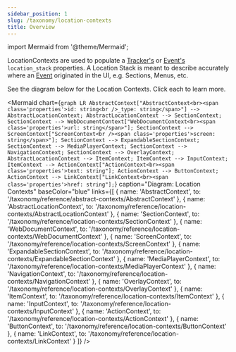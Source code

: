 ```yaml
---
sidebar_position: 1
slug: /taxonomy/location-contexts
title: Overview
---
```


import Mermaid from '@theme/Mermaid';

LocationContexts are used to populate a [Tracker's](/tracking/core-concepts/trackers) or 
[Event's](/tracking/core-concepts/events.md) `location_stack` properties. A Location Stack is 
meant to describe accurately where an [Event](/tracking/core-concepts/events.md) originated in the UI, e.g. 
Sections, Menus, etc.

See the diagram below for the Location Contexts. Click each to learn more.

<Mermaid chart={`
	graph LR
		AbstractContext["AbstractContext<br><span class='properties'>id: string<br />_type: string</span>"] --> AbstractLocationContext;
		AbstractLocationContext --> SectionContext;
    SectionContext --> WebDocumentContext["WebDocumentContext<br><span class='properties'>url: string</span>"];
    SectionContext --> ScreenContext["ScreenContext<br /><span class='properties'>screen: string</span>"];
    SectionContext --> ExpandableSectionContext;
    SectionContext --> MediaPlayerContext;
    SectionContext --> NavigationContext;
    SectionContext --> OverlayContext;
    AbstractLocationContext --> ItemContext;
    ItemContext --> InputContext;
    ItemContext --> ActionContext["ActionContext<br><span class='properties'>text: string"];
    ActionContext --> ButtonContext;
    ActionContext --> LinkContext["LinkContext<br><span class='properties'>href: string"];
`} 
  caption="Diagram: Location Contexts" 
  baseColor="blue" 
  links={[
    { name: 'AbstractContext', to: '/taxonomy/reference/abstract-contexts/AbstractContext' },
    { name: 'AbstractLocationContext', to: '/taxonomy/reference/location-contexts/AbstractLocationContext' },
    { name: 'SectionContext', to: '/taxonomy/reference/location-contexts/SectionContext' },
    { name: 'WebDocumentContext', to: '/taxonomy/reference/location-contexts/WebDocumentContext' },
    { name: 'ScreenContext', to: '/taxonomy/reference/location-contexts/ScreenContext' },
    { name: 'ExpandableSectionContext', to: '/taxonomy/reference/location-contexts/ExpandableSectionContext' },
    { name: 'MediaPlayerContext', to: '/taxonomy/reference/location-contexts/MediaPlayerContext' },
    { name: 'NavigationContext', to: '/taxonomy/reference/location-contexts/NavigationContext' },
    { name: 'OverlayContext', to: '/taxonomy/reference/location-contexts/OverlayContext' },
    { name: 'ItemContext', to: '/taxonomy/reference/location-contexts/ItemContext' },
    { name: 'InputContext', to: '/taxonomy/reference/location-contexts/InputContext' },
    { name: 'ActionContext', to: '/taxonomy/reference/location-contexts/ActionContext' },
    { name: 'ButtonContext', to: '/taxonomy/reference/location-contexts/ButtonContext' },
    { name: 'LinkContext', to: '/taxonomy/reference/location-contexts/LinkContext' }
  ]}
/>
